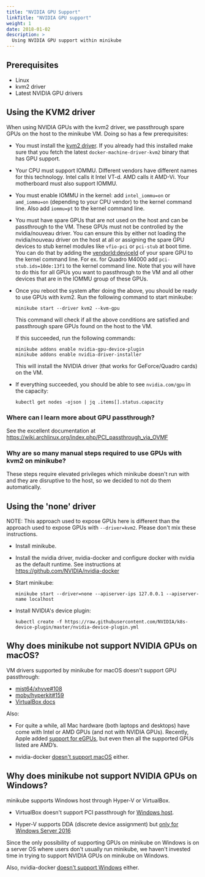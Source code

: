 ```yaml
---
title: "NVIDIA GPU Support"
linkTitle: "NVIDIA GPU support"
weight: 1
date: 2018-01-02
description: >
  Using NVIDIA GPU support within minikube
---
```


## Prerequisites

- Linux
- kvm2 driver
- Latest NVIDIA GPU drivers

## Using the KVM2 driver

When using NVIDIA GPUs with the kvm2 driver, we passthrough spare GPUs on the
host to the minikube VM. Doing so has a few prerequisites:

- You must install the [kvm2 driver](/docs/start/linux/#hypervisor-setup). If you already had
  this installed make sure that you fetch the latest
  `docker-machine-driver-kvm2` binary that has GPU support.

- Your CPU must support IOMMU. Different vendors have different names for this
  technology. Intel calls it Intel VT-d. AMD calls it AMD-Vi. Your motherboard
  must also support IOMMU.

- You must enable IOMMU in the kernel: add `intel_iommu=on` or `amd_iommu=on`
  (depending to your CPU vendor) to the kernel command line. Also add `iommu=pt`
  to the kernel command line.

- You must have spare GPUs that are not used on the host and can be passthrough
  to the VM. These GPUs must not be controlled by the nvidia/nouveau driver. You
  can ensure this by either not loading the nvidia/nouveau driver on the host at
  all or assigning the spare GPU devices to stub kernel modules like `vfio-pci`
  or `pci-stub` at boot time. You can do that by adding the
  [vendorId:deviceId](https://pci-ids.ucw.cz/read/PC/10de) of your spare GPU to
  the kernel command line. For ex. for Quadro M4000 add `pci-stub.ids=10de:13f1`
  to the kernel command line. Note that you will have to do this for all GPUs
  you want to passthrough to the VM and all other devices that are in the IOMMU
  group of these GPUs.

- Once you reboot the system after doing the above, you should be ready to use
  GPUs with kvm2. Run the following command to start minikube:
  ```shell
  minikube start --driver kvm2 --kvm-gpu
  ```

  This command will check if all the above conditions are satisfied and
  passthrough spare GPUs found on the host to the VM.

  If this succeeded, run the following commands:
  ```shell
  minikube addons enable nvidia-gpu-device-plugin
  minikube addons enable nvidia-driver-installer
  ```

  This will install the NVIDIA driver (that works for GeForce/Quadro cards)
  on the VM.

- If everything succeeded, you should be able to see `nvidia.com/gpu` in the
  capacity:
  ```shell
  kubectl get nodes -ojson | jq .items[].status.capacity
  ```

### Where can I learn more about GPU passthrough?

See the excellent documentation at
<https://wiki.archlinux.org/index.php/PCI_passthrough_via_OVMF>

### Why are so many manual steps required to use GPUs with kvm2 on minikube?

These steps require elevated privileges which minikube doesn't run with and they
are disruptive to the host, so we decided to not do them automatically.

## Using the 'none' driver

NOTE: This approach used to expose GPUs here is different than the approach used
to expose GPUs with `--driver=kvm2`. Please don't mix these instructions.

- Install minikube.

- Install the nvidia driver, nvidia-docker and configure docker with nvidia as
  the default runtime. See instructions at
  <https://github.com/NVIDIA/nvidia-docker>

- Start minikube:
  ```shell
  minikube start --driver=none --apiserver-ips 127.0.0.1 --apiserver-name localhost
  ```

- Install NVIDIA's device plugin:
  ```shell
  kubectl create -f https://raw.githubusercontent.com/NVIDIA/k8s-device-plugin/master/nvidia-device-plugin.yml
  ```

## Why does minikube not support NVIDIA GPUs on macOS?

VM drivers supported by minikube for macOS doesn't support GPU passthrough:

- [mist64/xhyve#108](https://github.com/mist64/xhyve/issues/108)
- [moby/hyperkit#159](https://github.com/moby/hyperkit/issues/159)
- [VirtualBox docs](https://www.virtualbox.org/manual/ch09.html#pcipassthrough)

Also:

- For quite a while, all Mac hardware (both laptops and desktops) have come with
  Intel or AMD GPUs (and not with NVIDIA GPUs). Recently, Apple added [support
  for eGPUs](https://support.apple.com/en-us/HT208544), but even then all the
  supported GPUs listed are AMD’s.

- nvidia-docker [doesn't support
  macOS](https://github.com/NVIDIA/nvidia-docker/issues/101) either.

## Why does minikube not support NVIDIA GPUs on Windows?

minikube supports Windows host through Hyper-V or VirtualBox.

- VirtualBox doesn't support PCI passthrough for [Windows
  host](https://www.virtualbox.org/manual/ch09.html#pcipassthrough).

- Hyper-V supports DDA (discrete device assignment) but [only for Windows Server
  2016](https://docs.microsoft.com/en-us/windows-server/virtualization/hyper-v/plan/plan-for-deploying-devices-using-discrete-device-assignment)

Since the only possibility of supporting GPUs on minikube on Windows is on a
server OS where users don't usually run minikube, we haven't invested time in
trying to support NVIDIA GPUs on minikube on Windows.

Also, nvidia-docker [doesn't support
Windows](https://github.com/NVIDIA/nvidia-docker/issues/197) either.

